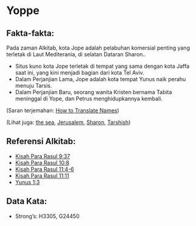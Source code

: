 # Yoppe

## Fakta-fakta:

Pada zaman Alkitab, kota Jope adalah pelabuhan komersial penting yang terletak di Laut Mediterania, di selatan Dataran Sharon..

* Situs kuno kota Jope terletak di tempat yang sama dengan kota Jaffa saat ini, yang kini menjadi bagian dari kota Tel Aviv.
* Dalam Perjanjian Lama, Jope adalah kota tempat Yunus naik perahu menuju Tarsis.
* Dalam Perjanjian Baru, seorang wanita Kristen bernama Tabita meninggal di Yope, dan Petrus menghidupkannya kembali.

(Saran terjemahan: [How to Translate Names](rc://en/ta/man/translate/translate-names))

(Lihat juga: [the sea](../names/mediterranean.md), [Jerusalem](../names/jerusalem.md), [Sharon](../names/sharon.md), [Tarshish](../names/tarshish.md))

## Referensi Alkitab:

* [Kisah Para Rasul 9:37](rc://en/tn/help/act/09/37)
* [Kisah Para Rasul 10:8](rc://en/tn/help/act/10/08)
* [Kisah Para Rasul 11:4-6](rc://en/tn/help/act/11/04)
* [Kisah Para Rasul 11:11](rc://en/tn/help/act/11/11)
* [Yunus 1:3](rc://en/tn/help/jon/01/03)

##  Data Kata:

* Strong’s: H3305, G24450
